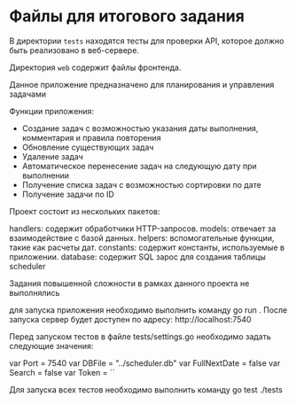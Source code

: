# Файлы для итогового задания

В директории `tests` находятся тесты для проверки API, которое должно быть реализовано в веб-сервере.

Директория `web` содержит файлы фронтенда.

Данное приложение предназначено для планирования и управления задачами 

Функции приложения:

- Создание задач с возможностью указания даты выполнения, комментария и правила повторения
- Обновление существующих задач
- Удаление задач
- Автоматическое перенесение задач на следующую дату при выполнении
- Получение списка задач с возможностью сортировки по дате
- Получение задачи по ID


Проект состоит из нескольких пакетов:

handlers: содержит обработчики HTTP-запросов.
models: отвечает за взаимодействие с базой данных.
helpers: вспомогательные функции, такие как расчеты дат.
constants: содержит константы, используемые в приложении.
database: содержит SQL зарос для создания таблицы scheduler

Задания повышенной сложности в рамках данного проекта не выполнялись

для запуска приложения необходимо выполнить команду go run .
После запуска сервер будет доступен по адресу: http://localhost:7540

Перед запуском тестов в файле tests/settings.go необходимо задать следующие значения:

var Port = 7540
var DBFile = "../scheduler.db"
var FullNextDate = false
var Search = false
var Token = ``


Для запуска всех тестов необходимо выполнить команду go test ./tests
